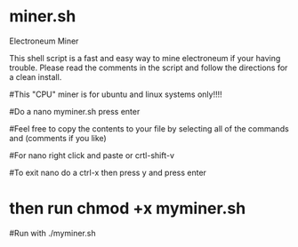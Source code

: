 # miner.sh
Electroneum Miner

This shell script is a fast and easy way to mine electroneum if your having trouble.
Please read the comments in the script and follow the directions for a clean install.

#This "CPU" miner is for ubuntu and linux systems only!!!!

#Do a nano myminer.sh press enter

#Feel free to copy the contents to your file by selecting all of the commands and (comments if you like)

#For nano right click and paste or crtl-shift-v

#To exit nano do a ctrl-x then press y and press enter

# then run chmod +x myminer.sh

#Run with ./myminer.sh
